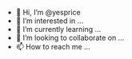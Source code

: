 - 👋 Hi, I’m @yesprice
- 👀 I’m interested in ...
- 🌱 I’m currently learning ...
- 💞️ I’m looking to collaborate on ...
- 📫 How to reach me ...

<!---
yesprice/yesprice is a ✨ special ✨ repository because its `README.md` (this file) appears on your GitHub profile.
You can click the Preview link to take a look at your changes.
--->
